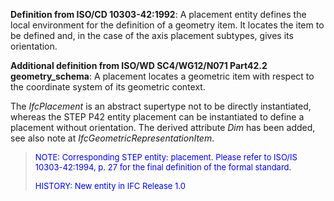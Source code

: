 **Definition from ISO/CD 10303-42:1992**: A placement entity defines the local environment for the definition of a geometry item. It locates the item to be defined and, in the case of the axis placement subtypes, gives its orientation.

**Additional definition from ISO/WD SC4/WG12/N071 Part42.2
		geometry_schema**: A placement locates a geometric item with respect to the coordinate system of its geometric context.

The _IfcPlacement_ is an abstract supertype not to be directly instantiated, whereas the STEP P42 entity placement can be instantiated to define a placement without orientation. The derived attribute _Dim_ has been added, see also note at _IfcGeometricRepresentationItem_.

> <font color="#0000FF" size="-1">NOTE: Corresponding STEP entity:
		  placement. Please refer to ISO/IS 10303-42:1994, p. 27 for the final definition
		  of the formal standard. </font>
> 
> <font color="#0000FF" size="-1">HISTORY: New entity in IFC Release 1.0
		  </font>
>